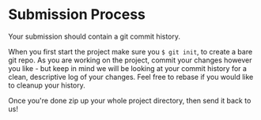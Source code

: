 # Submission Process
Your submission should contain a git commit history.

When you first start the project make sure you `$ git init`, to create a bare git repo. As you are working on the project, commit your changes however you like - but keep in mind we will be looking at your commit history for a clean, descriptive log of your changes. Feel free to rebase if you would like to cleanup your history.

Once you're done zip up your whole project directory, then send it back to us!
